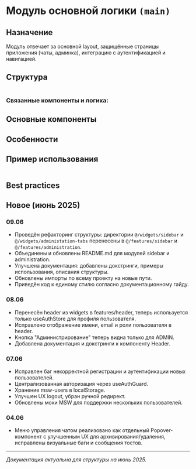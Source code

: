 # Модуль основной логики `(main)`

## Назначение
Модуль отвечает за основной layout, защищённые страницы приложения (чаты, админка), интеграцию с аутентификацией и навигацией.

## Структура
```

```

### Связанные компоненты и логика:


## Основные компоненты


## Особенности


## Пример использования
```tsx

```

## Best practices


## Новое (июнь 2025)

### 09.06
- Проведён рефакторинг структуры: директории `@/widgets/sidebar` и `@/widgets/administation-tabs` перенесены в `@/features/sidebar` и `@/features/administration`.
- Объединены и обновлены README.md для модулей sidebar и administration.
- Улучшена документация: добавлены докстринги, примеры использования, описания структуры.
- Обновлены импорты по всему проекту на новые пути.
- Приведён код к единому стилю согласно документационному гайду.

### 08.06
- Перенесён header из widgets в features/header, теперь используется только useAuthStore для профиля пользователя.
- Исправлено отображение имени, email и роли пользователя в header.
- Кнопка "Администрирование" теперь видна только для ADMIN.
- Добавлена документация и докстринги к компоненту Header.

### 07.06
- Исправлен баг некорректной регистрации и аутентификации новых пользователей. 
- Централизованная авторизация через useAuthGuard.
- Хранение msw-users в localStorage.
- Улучшен UX logout, убран ручной редирект.
- Обновлены моки MSW для поддержки нескольких пользователей.

### 04.06
- Меню управления чатом реализовано как отдельный Popover-компонент с улучшенным UX для архивирования/удаления, исправлены визуальные баги и сообщения тостов.

---
_Документация актуальна для структуры на июнь 2025._ 